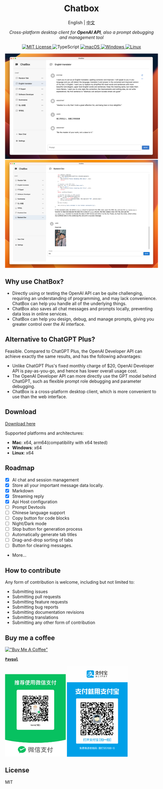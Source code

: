 <h1 align="center">Chatbox</h1>
<p align="center">
    English | <a href="./README-CN.md">中文</a>
</p>
<p align="center">
    <em>Cross-platform desktop client for <b>OpenAI API</b>, also a prompt debugging and management tool</em>
</p>


<p align="center">
<a href="LICENSE" target="_blank">
    <img alt="MIT License" src="https://img.shields.io/badge/license-MIT-blue?style=flat-square" />
</a>

<!-- TypeScript Badge -->
<img alt="TypeScript" src="https://img.shields.io/badge/-TypeScript-blue?style=flat-square&logo=typescript&logoColor=white" />

<a href="https://github.com/yetone/openai-translator/releases" target="_blank">
<img alt="macOS" src="https://img.shields.io/badge/-macOS-black?style=flat-square&logo=apple&logoColor=white" />
</a>

<a href="https://github.com/yetone/openai-translator/releases" target="_blank">
<img alt="Windows" src="https://img.shields.io/badge/-Windows-blue?style=flat-square&logo=windows&logoColor=white" />
</a>

<a href="https://github.com/yetone/openai-translator/releases" target="_blank">
<img alt="Linux" src="https://img.shields.io/badge/-Linux-yellow?style=flat-square&logo=linux&logoColor=white" />
</a>

</p>

![](./doc/demo.png)
![](./doc/demo2.png)

## Why use ChatBox?

- Directly using or testing the OpenAI API can be quite challenging, requiring an understanding of programming, and may lack convenience. ChatBox can help you handle all of the underlying things.
- ChatBox also saves all chat messages and prompts locally, preventing data loss in online services.
- ChatBox can help you design, debug, and manage prompts, giving you greater control over the AI interface.

## Alternative to ChatGPT Plus?

Feasible. Compared to ChatGPT Plus, the OpenAI Developer API can achieve exactly the same results, and has the following advantages:

- Unlike ChatGPT Plus's fixed monthly charge of $20, OpenAI Developer API is pay-as-you-go, and hence has lower overall usage cost.
- The OpenAI Developer API can more directly use the GPT model behind ChatGPT, such as flexible prompt role debugging and parameter debugging.
- ChatBox is a cross-platform desktop client, which is more convenient to use than the web interface.

## Download

[Download here](https://github.com/Bin-Huang/chatbox/releases)

Supported platforms and architectures:

- **Mac**: x64, arm64(compatibility with x64 tested)
- **Windows**: x64
- **Linux**: x64

## Roadmap

- [x] AI chat and session management
- [x] Store all your important message data locally.
- [x] Markdown
- [x] Streaming reply
- [x] Api Host configuration
- [ ] Prompt Devtools
- [ ] Chinese language support
- [ ] Copy button for code blocks
- [ ] Night/Dark mode
- [ ] Stop button for generation process
- [ ] Automatically generate tab titles
- [ ] Drag-and-drop sorting of tabs
- [ ] Button for clearing messages.
- More...

## How to contribute

Any form of contribution is welcome, including but not limited to:

- Submitting issues
- Submitting pull requests
- Submitting feature requests
- Submitting bug reports
- Submitting documentation revisions
- Submitting translations
- Submitting any other form of contribution

## Buy me a coffee

[!["Buy Me A Coffee"](https://www.buymeacoffee.com/assets/img/custom_images/orange_img.png)](https://buymeacoffee.com/benn)

[**`Paypal`**](https://www.paypal.me/tobennhuang)

<img src="./doc/wechat_pay.JPG" width="200" />

<img src="./doc/ali_pay.PNG" width="200" />

## License

MIT